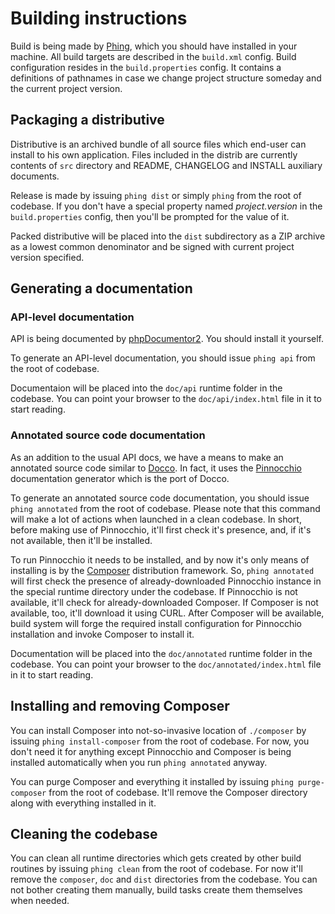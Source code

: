 # Building instructions

Build is being made by [Phing](http://www.phing.info), which you should have installed in your machine.
All build targets are described in the `build.xml` config.
Build configuration resides in the `build.properties` config.
It contains a definitions of pathnames in case we change project structure someday and the current project version.

## Packaging a distributive

Distributive is an archived bundle of all source files which end-user can install to his own application.
Files included in the distrib are currently contents of `src` directory and README, CHANGELOG and INSTALL
auxiliary documents.

Release is made by issuing `phing dist` or simply `phing` from the root of codebase.
If you don't have a special property named _project.version_ in the `build.properties` config,
then you'll be prompted for the value of it.

Packed distributive will be placed into the `dist` subdirectory as a ZIP archive as a lowest common denominator
and be signed with current project version specified.

## Generating a documentation

### API-level documentation

API is being documented by [phpDocumentor2](http://www.phpdoc.org/). You should install it yourself.

To generate an API-level documentation, you should issue `phing api` from the root of codebase.

Documentaion will be placed into the `doc/api` runtime folder in the codebase.
You can point your browser to the `doc/api/index.html` file in it to start reading.

### Annotated source code documentation

As an addition to the usual API docs, we have a means to make an annotated source code similar to [Docco](http://jashkenas.github.io/docco/).
In fact, it uses the [Pinnocchio](https://github.com/ncuesta/pinocchio) documentation generator which is the port of Docco.

To generate an annotated source code documentation, you should issue `phing annotated` from the root of codebase.
Please note that this command will make a lot of actions when launched in a clean codebase.
In short, before making use of Pinnocchio, it'll first check it's presence, and, if it's not available, then it'll be installed.

To run Pinnocchio it needs to be installed, and by now it's only means of installing is by the [Composer](http://getcomposer.org/) distribution framework.
So, `phing annotated` will first check the presence of already-downloaded Pinnocchio instance in the special runtime directory under the codebase.
If Pinnocchio is not available, it'll check for already-downloaded Composer.
If Composer is not available, too, it'll download it using CURL.
After Composer will be available, build system will forge the required install configuration for Pinnocchio installation
and invoke Composer to install it.

Documentation will be placed into the `doc/annotated` runtime folder in the codebase.
You can point your browser to the `doc/annotated/index.html` file in it to start reading.

## Installing and removing Composer

You can install Composer into not-so-invasive location of `./composer` by issuing `phing install-composer` from the root of codebase.
For now, you don't need it for anything except Pinnocchio and Composer is being installed automatically when you run `phing annotated` anyway.

You can purge Composer and everything it installed by issuing `phing purge-composer` from the root of codebase.
It'll remove the Composer directory along with everything installed in it.

## Cleaning the codebase

You can clean all runtime directories which gets created by other build routines by issuing `phing clean` from the root of codebase.
For now it'll remove the `composer`, `doc` and `dist` directories from the codebase.
You can not bother creating them manually, build tasks create them themselves when needed.
